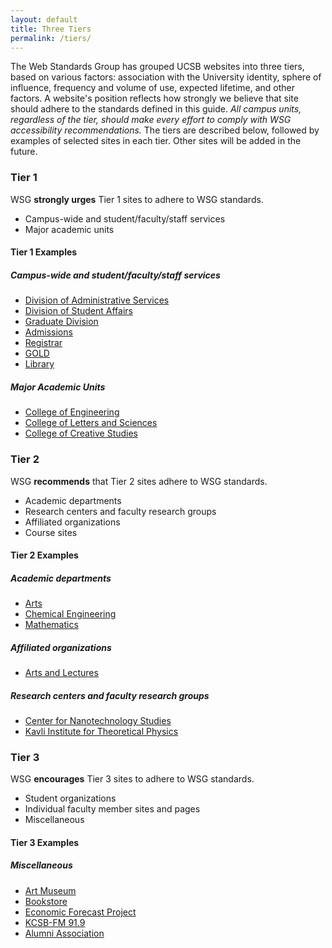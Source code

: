 ```yaml
---
layout: default
title: Three Tiers
permalink: /tiers/
---
```


The Web Standards Group has grouped UCSB websites into three tiers, based on
various factors: association with the University identity, sphere of influence,
frequency and volume of use, expected lifetime, and other factors. A website's
position reflects how strongly we believe that site should adhere to the
standards defined in this guide. *All campus units, regardless of the tier,
should make every effort to comply with WSG accessibility recommendations.*
The tiers are described below, followed by examples of selected sites in each
tier. Other sites will be added in the future.

### Tier 1

WSG **strongly urges** Tier 1 sites to adhere to WSG standards.

* Campus-wide and student/faculty/staff services
* Major academic units

#### Tier 1 Examples

##### Campus-wide and student/faculty/staff services

* [Division of Administrative Services](http://www.vcadmin.ucsb.edu/)
* [Division of Student Affairs](http://www.sa.ucsb.edu/)
* [Graduate Division](http://www.graddiv.ucsb.edu/)
* [Admissions](http://www.admissions.ucsb.edu/)
* [Registrar](http://www.registrar.ucsb.edu/)
* [GOLD](https://my.sa.ucsb.edu/gold/login.aspx)
* [Library](http://www.library.ucsb.edu)

##### Major Academic Units

* [College of Engineering](http://www.engineering.ucsb.edu/)
* [College of Letters and Sciences](http://www.ltsc.ucsb.edu/)
* [College of Creative Studies](http://www.ccs.ucsb.edu/)

### Tier 2

WSG **recommends** that Tier 2 sites adhere to WSG standards.

* Academic departments
* Research centers and faculty research groups
* Affiliated organizations
* Course sites

#### Tier 2 Examples

##### Academic departments

* [Arts](http://www.arts.ucsb.edu/)
* [Chemical Engineering](http://www.chemengr.ucsb.edu/)
* [Mathematics](http://www.math.ucsb.edu/)

##### Affiliated organizations

* [Arts and Lectures](http://www.artsandlectures.ucsb.edu)

##### Research centers and faculty research groups

* [Center for Nanotechnology Studies](http://www.cns.ucsb.edu/)
* [Kavli Institute for Theoretical Physics](http://www.itp.ucsb.edu/)

### Tier 3

WSG **encourages** Tier 3 sites to adhere to WSG standards.

* Student organizations
* Individual faculty member sites and pages
* Miscellaneous

#### Tier 3 Examples

##### Miscellaneous

* [Art Museum](http://www.museum.ucsb.edu/)
* [Bookstore](http://www.bookstore.ucsb.edu/)
* [Economic Forecast Project](http://www.ucsb-efp.com/)
* [KCSB-FM 91.9](http://www.kcsb.org/)
* [Alumni Association](http://www.ucsbalum.com/)
